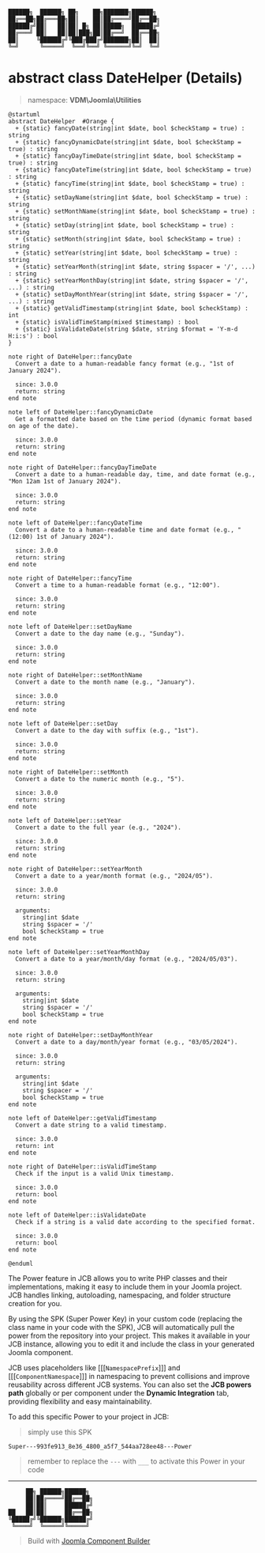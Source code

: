 ```
██████╗  ██████╗ ██╗    ██╗███████╗██████╗
██╔══██╗██╔═══██╗██║    ██║██╔════╝██╔══██╗
██████╔╝██║   ██║██║ █╗ ██║█████╗  ██████╔╝
██╔═══╝ ██║   ██║██║███╗██║██╔══╝  ██╔══██╗
██║     ╚██████╔╝╚███╔███╔╝███████╗██║  ██║
╚═╝      ╚═════╝  ╚══╝╚══╝ ╚══════╝╚═╝  ╚═╝
```
# abstract class DateHelper (Details)
> namespace: **VDM\Joomla\Utilities**

```uml
@startuml
abstract DateHelper  #Orange {
  + {static} fancyDate(string|int $date, bool $checkStamp = true) : string
  + {static} fancyDynamicDate(string|int $date, bool $checkStamp = true) : string
  + {static} fancyDayTimeDate(string|int $date, bool $checkStamp = true) : string
  + {static} fancyDateTime(string|int $date, bool $checkStamp = true) : string
  + {static} fancyTime(string|int $date, bool $checkStamp = true) : string
  + {static} setDayName(string|int $date, bool $checkStamp = true) : string
  + {static} setMonthName(string|int $date, bool $checkStamp = true) : string
  + {static} setDay(string|int $date, bool $checkStamp = true) : string
  + {static} setMonth(string|int $date, bool $checkStamp = true) : string
  + {static} setYear(string|int $date, bool $checkStamp = true) : string
  + {static} setYearMonth(string|int $date, string $spacer = '/', ...) : string
  + {static} setYearMonthDay(string|int $date, string $spacer = '/', ...) : string
  + {static} setDayMonthYear(string|int $date, string $spacer = '/', ...) : string
  + {static} getValidTimestamp(string|int $date, bool $checkStamp) : int
  + {static} isValidTimeStamp(mixed $timestamp) : bool
  + {static} isValidateDate(string $date, string $format = 'Y-m-d H:i:s') : bool
}

note right of DateHelper::fancyDate
  Convert a date to a human-readable fancy format (e.g., "1st of January 2024").

  since: 3.0.0
  return: string
end note

note left of DateHelper::fancyDynamicDate
  Get a formatted date based on the time period (dynamic format based on age of the date).

  since: 3.0.0
  return: string
end note

note right of DateHelper::fancyDayTimeDate
  Convert a date to a human-readable day, time, and date format (e.g., "Mon 12am 1st of January 2024").

  since: 3.0.0
  return: string
end note

note left of DateHelper::fancyDateTime
  Convert a date to a human-readable time and date format (e.g., "(12:00) 1st of January 2024").

  since: 3.0.0
  return: string
end note

note right of DateHelper::fancyTime
  Convert a time to a human-readable format (e.g., "12:00").

  since: 3.0.0
  return: string
end note

note left of DateHelper::setDayName
  Convert a date to the day name (e.g., "Sunday").

  since: 3.0.0
  return: string
end note

note right of DateHelper::setMonthName
  Convert a date to the month name (e.g., "January").

  since: 3.0.0
  return: string
end note

note left of DateHelper::setDay
  Convert a date to the day with suffix (e.g., "1st").

  since: 3.0.0
  return: string
end note

note right of DateHelper::setMonth
  Convert a date to the numeric month (e.g., "5").

  since: 3.0.0
  return: string
end note

note left of DateHelper::setYear
  Convert a date to the full year (e.g., "2024").

  since: 3.0.0
  return: string
end note

note right of DateHelper::setYearMonth
  Convert a date to a year/month format (e.g., "2024/05").

  since: 3.0.0
  return: string
  
  arguments:
    string|int $date
    string $spacer = '/'
    bool $checkStamp = true
end note

note left of DateHelper::setYearMonthDay
  Convert a date to a year/month/day format (e.g., "2024/05/03").

  since: 3.0.0
  return: string
  
  arguments:
    string|int $date
    string $spacer = '/'
    bool $checkStamp = true
end note

note right of DateHelper::setDayMonthYear
  Convert a date to a day/month/year format (e.g., "03/05/2024").

  since: 3.0.0
  return: string
  
  arguments:
    string|int $date
    string $spacer = '/'
    bool $checkStamp = true
end note

note left of DateHelper::getValidTimestamp
  Convert a date string to a valid timestamp.

  since: 3.0.0
  return: int
end note

note right of DateHelper::isValidTimeStamp
  Check if the input is a valid Unix timestamp.

  since: 3.0.0
  return: bool
end note

note left of DateHelper::isValidateDate
  Check if a string is a valid date according to the specified format.

  since: 3.0.0
  return: bool
end note
 
@enduml
```

The Power feature in JCB allows you to write PHP classes and their implementations, making it easy to include them in your Joomla project. JCB handles linking, autoloading, namespacing, and folder structure creation for you.

By using the SPK (Super Power Key) in your custom code (replacing the class name in your code with the SPK), JCB will automatically pull the power from the repository into your project. This makes it available in your JCB instance, allowing you to edit it and include the class in your generated Joomla component.

JCB uses placeholders like [[[`NamespacePrefix`]]] and [[[`ComponentNamespace`]]] in namespacing to prevent collisions and improve reusability across different JCB systems. You can also set the **JCB powers path** globally or per component under the **Dynamic Integration** tab, providing flexibility and easy maintainability.

To add this specific Power to your project in JCB:

> simply use this SPK
```
Super---993fe913_8e36_4800_a5f7_544aa728ee48---Power
```
> remember to replace the `---` with `___` to activate this Power in your code

---
```
     ██╗ ██████╗██████╗
     ██║██╔════╝██╔══██╗
     ██║██║     ██████╔╝
██   ██║██║     ██╔══██╗
╚█████╔╝╚██████╗██████╔╝
 ╚════╝  ╚═════╝╚═════╝
```
> Build with [Joomla Component Builder](https://git.vdm.dev/joomla/Component-Builder)

